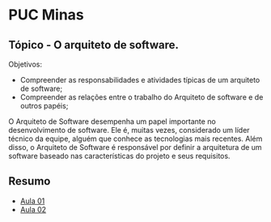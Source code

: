 # PUC Minas

## Tópico -  O arquiteto de software. 

Objetivos:
  - Compreender as responsabilidades e atividades típicas de um arquiteto de software;
  - Compreender as relações entre o trabalho do Arquiteto de software e de outros papéis;

O Arquiteto de Software desempenha um papel importante no desenvolvimento de software. Ele é, muitas vezes, considerado um líder técnico da equipe, alguém que conhece as tecnologias mais recentes. Além disso, o Arquiteto de Software é responsável por definir a arquitetura de um software baseado nas características do projeto e seus requisitos.

## Resumo
  - [Aula 01](./aula-01/readme.md)
  - [Aula 02](./aula-02/readme.md)